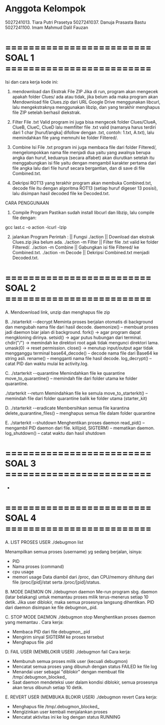 # Anggota Kelompok
5027241013. Tiara Putri Prasetya
5027241037. Danuja Prasasta Bastu
5027241100. Imam Mahmud Dalil Fauzan

# ========================= SOAL 1 =========================
Isi dan cara kerja kode ini:

1. mendownload dan Ekstrak File ZIP
Jika di run, program akan mengecek apakah folder Clues/ ada atau tidak, jika belum ada maka program akan Mendownload file Clues.zip dari URL Google Drive menggunakan libcurl, lalu mengekstraknya menggunakan libzip, dan yang terakhir menghapus file ZIP setelah berhasil diekstrak.

2. Filter File .txt Valid
program ini juga bisa mengecek folder Clues/ClueA, ClueB, ClueC, ClueD lalu memfilter file .txt valid (namanya harus terdiri dari 1 char [huruf/angka] difollow dengan .txt, contoh: 1.txt, A.txt), lalu memindahkan file yang memnuhi ke folder Filtered/.

3. Combine Isi File .txt
program ini juga membaca file dari folder Filtered/, mengelompokkan nama file menjadi dua yaitu yang awalnya berupa angka dan huruf, keduanya (secara alfabet) akan diurutkan setelah itu menggabungkan isi file yaitu dengan mengambil karakter pertama dari file angka lalu dari file huruf secara bergantian, dan di save di file Combined.txt.

4. Dekripsi ROT13
yang terakhir program akan membuka Combined.txt, decode file itu dengan algoritma ROT13 (setiap huruf digeser 13 posisi), lalu disimpan hasil decoded file ke Decoded.txt.

CARA PENGGUNAAN
1. Compile Program
Pastikan sudah install libcurl dan libzip, lalu compile file dengan:

gcc last.c -o action -lcurl -lzip

2. jalankan Program
Perintah : 		|| Fungsi
./action 		|| Download dan ekstrak Clues.zip jika belum ada.
./action -m Filter	|| Filter file .txt valid ke folder Filtered/.
./action -m Combine	|| Gabungkan isi file Filtered/ ke Combined.txt.
./action -m Decode	|| Dekripsi Combined.txt menjadi Decoded.txt.

# ========================= SOAL 2 =========================
A. Mendownload link, unzip dan menghapus file zip

B. ./starterkit --decrypt
Meminta proses berjalan otomatis di background dan mengubah nama file dari hasil decode. 
daemonize() – membuat proses jadi daemon biar jalan di background.
fork() → agar program dapat mengkloning dirinya.
setsid() → agar putus hubungan dari terminal.
chdir("/") → memindah ke direktori root agak tidak mengunci direktori lama.
umask(0) → reset permission.
close() → menutup input/output agar tidak mengganggu terminal
base64_decode() – decode nama file dari Base64 ke string asli.
rename() – mengganti nama file hasil decode.
log_decrypt() – catat PID dan waktu mulai ke activity.log.

C. ./starterkit --quarantine 
Memindahkan file ke quarantine
move_to_quarantine() – memindah file dari folder utama ke folder quarantine.

./starterkit --return
Memindahkan file ke semula
move_to_starterkit() – memindah file dari folder quarantine balik ke folder utama (starter_kit)

D. ./starterkit --eradicate 
Membersihkan semua file karantina
delete_quarantine_files() – menghapus semua file dalam folder quarantine

E. ./starterkit --shutdown
Menghentikan proses daemon
read_pid() – mengambil PID daemon dari file.
kill(pid, SIGTERM) – mematikan daemon.
log_shutdown() – catat waktu dan hasil shutdown

# ========================= SOAL 3 =========================
-

# ========================= SOAL 4 =========================
A. LIST PROSES USER
./debugmon list <username>

Menampilkan semua proses (username) yg sedang berjalan, isinya:
- PID
- Nama proses (command)
- cpu usage
- memori usage
Data diambil dari /proc, dan CPU/memory dihitung dari file /proc/[pid]/stat serta /proc/[pid]/status.

B. MODE DAEMON ON
./debugmon daemon <username>
Me-run program sbg. daemon (latar belakang) untuk memantau proses milik <username> terus-menerus setiap 10 detik. Jika user diblokir, maka semua prosesnya langsung dihentikan.
PID dari daemon disimpan ke file debugmon_<username>.pid.

C. STOP MODE DAEMON
./debugmon stop <username>
Menghentikan proses daemon yang memantau <username>. Cara kerja:
- Membaca PID dari file debugmon_<username>.pid
- Mengirim sinyal SIGTERM ke proses tersebut
- Menghapus file .pid

D. FAIL USER (MEMBLOKIR USER)
./debugmon fail <username>
Cara kerja:
- Membunuh semua proses milik user <username> (kecuali debugmon)
- Mencatat semua proses yang dibunuh dengan status FAILED ke file log
- Menandai user sebagai "diblokir" dengan membuat file /tmp/.debugmon_blocked_<username>
- Saat daemon mendeteksi user dalam kondisi diblokir, semua prosesnya akan terus dibunuh setiap 10 detik.

E. REVERT USER (MEMBUKA BLOKIR USER)
./debugmon revert <username>
Cara kerja:
- Menghapus file /tmp/.debugmon_blocked_<username>
- Mengizinkan user <username> kembali menjalankan proses
- Mencatat aktivitas ini ke log dengan status RUNNING





